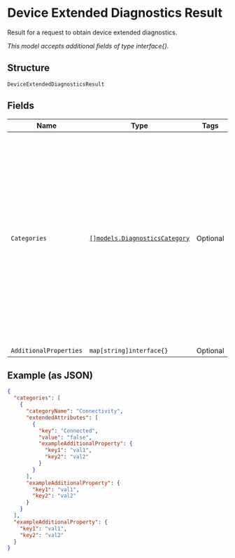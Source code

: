 
# Device Extended Diagnostics Result

Result for a request to obtain device extended diagnostics.

*This model accepts additional fields of type interface{}.*

## Structure

`DeviceExtendedDiagnosticsResult`

## Fields

| Name | Type | Tags | Description |
|  --- | --- | --- | --- |
| `Categories` | [`[]models.DiagnosticsCategory`](../../doc/models/diagnostics-category.md) | Optional | The response includes various types of information about the device, grouped into categories. Each category object contains the category name and a list of Extended Attribute objects as key-value pairs. |
| `AdditionalProperties` | `map[string]interface{}` | Optional | - |

## Example (as JSON)

```json
{
  "categories": [
    {
      "categoryName": "Connectivity",
      "extendedAttributes": [
        {
          "key": "Connected",
          "value": "false",
          "exampleAdditionalProperty": {
            "key1": "val1",
            "key2": "val2"
          }
        }
      ],
      "exampleAdditionalProperty": {
        "key1": "val1",
        "key2": "val2"
      }
    }
  ],
  "exampleAdditionalProperty": {
    "key1": "val1",
    "key2": "val2"
  }
}
```

